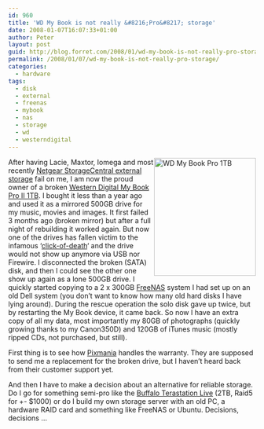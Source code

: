 ```yaml
---
id: 960
title: 'WD My Book is not really &#8216;Pro&#8217; storage'
date: 2008-01-07T16:07:33+01:00
author: Peter
layout: post
guid: http://blog.forret.com/2008/01/wd-my-book-is-not-really-pro-storage/
permalink: /2008/01/07/wd-my-book-is-not-really-pro-storage/
categories:
  - hardware
tags:
  - disk
  - external
  - freenas
  - mybook
  - nas
  - storage
  - wd
  - westerndigital
---
```

[<img loading="lazy" width="207" src="http://farm3.static.flickr.com/2320/2174705853_55f0176bb6_m.jpg" alt="WD My Book Pro 1TB" height="240" style="float: right" />](http://www.flickr.com/photos/pforret/2174705853/ "WD My Book Pro 1TB by PeterForret, on Flickr") After having Lacie, Maxtor, Iomega and most recently [Netgear StorageCentral external storage](http://blog.forret.com/2006/07/netgear-sc-101-urgent-support-required/) fail on me, I am now the proud owner of a broken [Western Digital My Book Pro II 1TB](http://www.wdc.com/en/products/products.asp?driveid=270&language=en). I bought it less than a year ago and used it as a mirrored 500GB drive for my music, movies and images. It first failed 3 months ago (broken mirror) but after a full night of rebuilding it worked again. But now one of the drives has fallen victim to the infamous &#8216;[click-of-death](http://en.wikipedia.org/wiki/Click_of_death)&#8216; and the drive would not show up anymore via USB nor Firewire. I disconnected the broken (SATA) disk, and then I could see the other one show up again as a lone 500GB drive. I quickly started copying to a 2 x 300GB [FreeNAS](http://www.freenas.org/) system I had set up on an old Dell system (you don&#8217;t want to know how many old hard disks I have lying around). During the rescue operation the solo disk gave up twice, but by restarting the My Book device, it came back. So now I have an extra copy of all my data, most importantly my 80GB of photographs (quickly growing thanks to my Canon350D) and 120GB of iTunes music (mostly ripped CDs, not purchased, but still).

First thing is to see how [Pixmania](http://www.pixmania.be) handles the warranty. They are supposed to send me a replacement for the broken drive, but I haven&#8217;t heard back from their customer support yet.

And then I have to make a decision about an alternative for reliable storage. Do I go for something semi-pro like the [Buffalo Terastation Live](http://www.buffalotech.com/products/network-storage/terastation/terastation-live/) (2TB, Raid5 for +- $1000) or do I build my own storage server with an old PC, a hardware RAID card and something like FreeNAS or Ubuntu. Decisions, decisions &#8230;